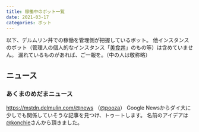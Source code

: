 ```yaml
---
title: 稼働中のボット一覧
date: 2021-03-17
categories: ボット
---
```


以下、デルムリン丼での稼働を管理側が把握しているボット。
他インスタンスのボット（管理人の個人的なインスタンス「[美食丼](https://mstdn.b-shock.org/)」のもの等）は含めていません。
漏れているものがあれば、ご一報を。（中の人は敬称略）

## ニュース

### あくまのめだまニュース
https://mstdn.delmulin.com/@news （[@pooza](https://mstdn.delmulin.com/@pooza)）
Google Newsからダイ大に少しでも関係していそうな記事を見つけ、トゥートします。
名前のアイデアは[@konchie](https://mstdn.delmulin.com/@konchie)さんから頂きました。
